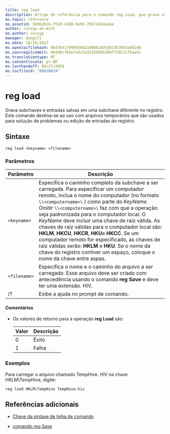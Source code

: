 ```yaml
---
title: reg load
description: Artigo de referência para o comando reg Load, que grava subchaves e entradas salvas em uma subchave diferente no registro.
ms.topic: reference
ms.assetid: 3b0b2b1b-f510-4108-9e9d-7057e924aa6e
author: coreyp-at-msft
ms.author: coreyp
manager: dongill
ms.date: 10/16/2017
ms.openlocfilehash: 8647b417999459b210986187bd523b3953a8b2d6
ms.sourcegitcommit: 96d46c702e7a9c3a321bbbb5284f73911c7baa3c
ms.translationtype: MT
ms.contentlocale: pt-BR
ms.lasthandoff: 08/27/2020
ms.locfileid: "89028024"
---
```

# <a name="reg-load"></a>reg load

Grava subchaves e entradas salvas em uma subchave diferente no registro. Este comando destina-se ao uso com arquivos temporários que são usados para solução de problemas ou edição de entradas do registro.

## <a name="syntax"></a>Sintaxe

```
reg load <keyname> <filename>
```

### <a name="parameters"></a>Parâmetros

| Parâmetro | Descrição |
|--|--|
| `<keyname>` | Especifica o caminho completo da subchave a ser carregada. Para especificar um computador remoto, inclua o nome do computador (no formato `\\<computername>\` ) como parte do *KeyName*. Omitir `\\<computername>\` faz com que a operação seja padronizada para o computador local. O *KeyName* deve incluir uma chave de raiz válida. As chaves de raiz válidas para o computador local são: **HKLM**, **HKCU**, **HKCR**, **HKU**e **HKCC**. Se um computador remoto for especificado, as chaves de raiz válidas serão: **HKLM** e **HKU**. Se o nome da chave do registro contiver um espaço, coloque o nome da chave entre aspas.  |
| `<filename>` | Especifica o nome e o caminho do arquivo a ser carregado. Esse arquivo deve ser criado com antecedência usando o comando **reg Save** e deve ter uma extensão. HIV. |
| /? | Exibe a ajuda no prompt de comando. |

#### <a name="remarks"></a>Comentários

- Os valores de retorno para a operação **reg Load** são:

    | Valor | Descrição |
    |--|--|
    | 0 | Êxito |
    | 1 | Falha |

### <a name="examples"></a>Exemplos

Para carregar o arquivo chamado TempHive. HIV na chave HKLM\TempHive, digite:

```
reg load HKLM\TempHive TempHive.hiv
```

## <a name="additional-references"></a>Referências adicionais

- [Chave da sintaxe de linha de comando](command-line-syntax-key.md)

- [comando reg Save](reg-save.md)
